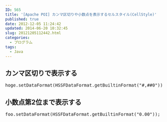 ```yaml
---
ID: 565
title: '[Apache POI] カンマ区切りや小数点を表示するセルスタイル(CellStyle)'
published: true
date: 2012-12-05 11:24:42
updated: 2014-06-20 10:32:45
slug: 20121205112442.html
categories:
  - プログラム
tags:
  - Java
---
```

<h2>カンマ区切りで表示する</h2>
<pre class="prettyprint linenums">hoge.setDataFormat(HSSFDataFormat.getBuiltinFormat("#,##0"));</pre>

<h2>小数点第2位まで表示する</h2>
<pre class="prettyprint linenums">foo.setDataFormat(HSSFDataFormat.getBuiltinFormat("0.00"));</pre>